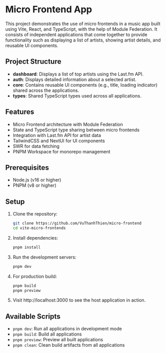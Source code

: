 # Micro Frontend App

This project demonstrates the use of micro frontends in a music app built using Vite, React, and TypeScript, with the help of Module Federation. It consists of independent applications that come together to provide functionality such as displaying a list of artists, showing artist details, and reusable UI components.

## Project Structure

- **dashboard**: Displays a list of top artists using the Last.fm API.
- **auth**: Displays detailed information about a selected artist.
- **core**: Contains reusable UI components (e.g., title, loading indicator) shared across the applications.
- **types**: Shared TypeScript types used across all applications.

## Features

- Micro Frontend architecture with Module Federation
- State and TypeScript type sharing between micro frontends
- Integration with Last.fm API for artist data
- TailwindCSS and NextUI for UI components
- SWR for data fetching
- PNPM Workspace for monorepo management

## Prerequisites

- Node.js (v16 or higher)
- PNPM (v8 or higher)

## Setup

1. Clone the repository:
   ```bash
   git clone https://github.com/VuThanhThien/micro-frontend
   cd vite-micro-frontends
   ```

2. Install dependencies:
   ```bash
   pnpm install
   ```

3. Run the development servers:
   ```bash
   pnpm dev
   ```

4. For production build:
   ```bash
   pnpm build
   pnpm preview
   ```

5. Visit http://localhost:3000 to see the host application in action.

## Available Scripts

- `pnpm dev`: Run all applications in development mode
- `pnpm build`: Build all applications
- `pnpm preview`: Preview all built applications
- `pnpm clean`: Clean build artifacts from all applications
